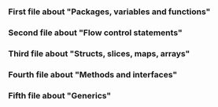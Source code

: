 ### First file about "Packages, variables and functions"

### Second file about "Flow control statements"

### Third file about "Structs, slices, maps, arrays"

### Fourth file about "Methods and interfaces"

### Fifth file about "Generics"